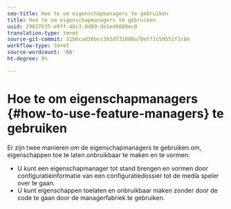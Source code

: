 ```yaml
---
seo-title: Hoe te om eigenschapmanagers te gebruiken
title: Hoe te om eigenschapmanagers te gebruiken
uuid: 29027635-e9ff-48c3-8d89-de1ed9889ec0
translation-type: tm+mt
source-git-commit: 31b6cad26bcc393d731080a70eff1c59551f1c8e
workflow-type: tm+mt
source-wordcount: '66'
ht-degree: 0%

---
```



# Hoe te om eigenschapmanagers {#how-to-use-feature-managers} te gebruiken

Er zijn twee manieren om de eigenschapmanagers te gebruiken om, eigenschappen toe te laten onbruikbaar te maken en te vormen:

* U kunt een eigenschapmanager tot stand brengen en vormen door configuratieinformatie van een configuratiedossier tot de media speler over te gaan.
* U kunt eigenschappen toelaten en onbruikbaar maken zonder door de code te gaan door de managerfabriek te gebruiken.

